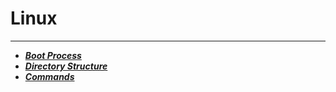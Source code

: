 # Linux
------------------------
- ***[Boot Process](linuxDocuments/BootProcess.md)***
- ***[Directory Structure](http://www.google.com)***
- ***[Commands](http://www.google.com)***
